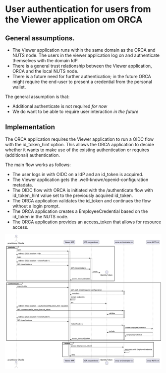 # User authentication for users from the Viewer application om ORCA

## General assumptions.
- The Viewer application runs within the same domain as the ORCA and NUTS node. The users in the viewer application log  on and authenticate themselves with the domain IdP. 
- There is a general trust relationship between the Viewer application, ORCA and the local NUTS node.
- There is a future need for further authentication; in the future ORCA might require the end-user to present a credential from the personal wallet. 

The general assumption is that:
- Additional authenticate is not required _for now_
- We do want to be able to require user interaction _in the future_

## Implementation
The ORCA application requires the Viewer application to run a OIDC flow with the id_token_hint option. This allows the ORCA application to decide whether it wants to make use of the existing authentication or requires (additional) authentication.

The main flow works as follows:
- The user logs in with OIDC on a IdP and an id_token is acquired.
- The Viewer application gets the .well-known/openid-configuration metadata.
- The OIDC flow with ORCA is initiated with the /authenticate flow with id_token_hint value set to the previously acquired id_token.
- The ORCA application validates the id_token and continues the flow without a login prompt.
- The ORCA application creates a EmployeeCredential based on the id_token in the NUTS node.
- The ORCA application provides an access_token that allows for resource access.

![orca-authenticate](orca-authenticate.png)

